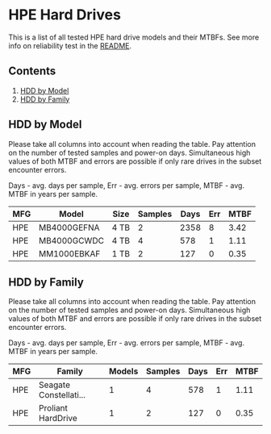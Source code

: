 HPE Hard Drives
===============

This is a list of all tested HPE hard drive models and their MTBFs. See more
info on reliability test in the [README](https://github.com/linuxhw/SMART).

Contents
--------

1. [ HDD by Model  ](#hdd-by-model)
2. [ HDD by Family ](#hdd-by-family)

HDD by Model
------------

Please take all columns into account when reading the table. Pay attention on the
number of tested samples and power-on days. Simultaneous high values of both MTBF
and errors are possible if only rare drives in the subset encounter errors.

Days - avg. days per sample,
Err  - avg. errors per sample,
MTBF - avg. MTBF in years per sample.

| MFG       | Model              | Size   | Samples | Days  | Err   | MTBF |
|-----------|--------------------|--------|---------|-------|-------|------|
| HPE       | MB4000GEFNA        | 4 TB   | 2       | 2358  | 8     | 3.42   |
| HPE       | MB4000GCWDC        | 4 TB   | 4       | 578   | 1     | 1.11   |
| HPE       | MM1000EBKAF        | 1 TB   | 2       | 127   | 0     | 0.35   |

HDD by Family
-------------

Please take all columns into account when reading the table. Pay attention on the
number of tested samples and power-on days. Simultaneous high values of both MTBF
and errors are possible if only rare drives in the subset encounter errors.

Days - avg. days per sample,
Err  - avg. errors per sample,
MTBF - avg. MTBF in years per sample.

| MFG       | Family                 | Models | Samples | Days  | Err   | MTBF |
|-----------|------------------------|--------|---------|-------|-------|------|
| HPE       | Seagate Constellati... | 1      | 4       | 578   | 1     | 1.11   |
| HPE       | Proliant HardDrive     | 1      | 2       | 127   | 0     | 0.35   |
